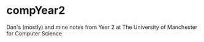 # compYear2

Dan's (mostly) and mine notes from Year 2 at The University of Manchester for Computer Science
